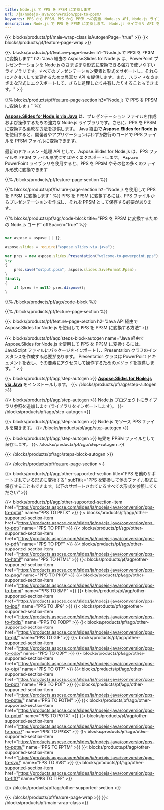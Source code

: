 ```yaml
---
title: Node.js で PPS を PPSM に変換します
url: /ja/nodejs-java/conversion/pps-to-ppsm/
keywords: PPS から PPSM、PPS から PPSM への変換、Node.js API、Node.js ライブラリ、PPS、PPSM
description: Node.js で PPS を PPSM に変換します。 Node.js ライブラリ API を使用して、PPS ファイルを PPSM に変換します
---
```


{{< blocks/products/pf/main-wrap-class isAutogenPage="true" >}}
{{< blocks/products/pf/feature-page-wrap >}}

{{< blocks/products/pf/feature-page-header h1="Node.js で PPS を PPSM に変換します" h2="Java 経由の Aspose.Slides for Node.js は、PowerPoint プレゼンテーションを Node.js のさまざまな形式に変換できる強力で使いやすいライブラリです。すべてのプレゼンテーション要素と形式をサポートし、それらにアクセスして変更するための豊富な API を提供します。また、スライドをさまざまな形式にエクスポートして、さらに処理したり共有したりすることもできます。" >}}

{{% blocks/products/pf/feature-page-section h2="Node.js で PPS を PPSM に変換します" %}}

[**Aspose.Slides for Node.js via Java**](https://products.aspose.com/slides/ja/nodejs-java/) は、プレゼンテーション ファイルを作成および操作するための強力な Node.js ライブラリです。さらに、PPS を PPSM に変換する柔軟な方法を提供します。 Java 経由で **Aspose.Slides for Node.js** を使用すると、開発者やアプリケーションはわずか数行のコードで PPS ファイルを PPSM ファイルに変換できます。

最新のドキュメント処理 API として、Aspose.Slides for Node.js は、PPS ファイルを PPSM ファイル形式にすばやくエクスポートします。 Aspose PowerPoint ライブラリを使用すると、PPS を PPSM やその他の多くのファイル形式に変換できます

{{% /blocks/products/pf/feature-page-section %}}

{{% blocks/products/pf/feature-page-section  h2="Node.js を使用して PPS を PPSM に変換します" %}}
PPS を PPSM に変換するには、PPS ファイルからプレゼンテーションを作成し、それを PPSM として保存する必要があります。

{{% blocks/products/pf/agp/code-block title="PPS を PPSM に変換するための Node.js コード" offSpacer="true" %}}

```javascript

var aspose = aspose || {};

aspose.slides = require("aspose.slides.via.java");

var pres = new aspose.slides.Presentation("welcome-to-powerpoint.pps");
try
{
    pres.save("output.ppsm", aspose.slides.SaveFormat.Ppsm);
}
finally
{
    if (pres != null) pres.dispose();
}
```


{{% /blocks/products/pf/agp/code-block %}}

{{% /blocks/products/pf/feature-page-section %}}

{{< blocks/products/pf/feature-page-section  h2="Java API 経由で Aspose.Slides for Node.js を使用して PPS を PPSM に変換する方法" >}}

{{< blocks/products/pf/agp/steps-block-autogen name="Java 経由で Aspose.Slides for Node.js を使用して PPS を PPSM に変換するには、JavaScript ファイルにパッケージをインポートし、Presentation クラスのインスタンスを作成する必要があります。 Presentation クラスは PowerPoint ドキュメントを表し、その要素にアクセスして操作するためのメソッドを提供します。" >}}

{{< blocks/products/pf/agp/step-autogen >}}
[**Aspose.Slides for Node.js via Java**](https://products.aspose.com/slides/ja/nodejs-java/) をインストールします。
{{< /blocks/products/pf/agp/step-autogen >}}

{{< blocks/products/pf/agp/step-autogen >}}
Node.js プロジェクトにライブラリ参照を追加します (ライブラリをインポートします)。
{{< /blocks/products/pf/agp/step-autogen >}}

{{< blocks/products/pf/agp/step-autogen >}}
Node.js でソース PPS ファイルを開きます。
{{< /blocks/products/pf/agp/step-autogen >}}

{{< blocks/products/pf/agp/step-autogen >}}
結果を PPSM ファイルとして保存します。
{{< /blocks/products/pf/agp/step-autogen >}}

{{< /blocks/products/pf/agp/steps-block-autogen >}}

{{< /blocks/products/pf/feature-page-section >}}

{{< blocks/products/pf/agp/other-supported-section title="PPS を他のサポートされている形式に変換する" subTitle="PPS を変換して他のファイル形式に保存することもできます。以下のサポートされているすべての形式を参照してください" >}}

{{< blocks/products/pf/agp/other-supported-section-item href="https://products.aspose.com/slides/ja/nodejs-java/conversion/pps-to-pptx/" name="PPS TO PPTX" >}}
{{< blocks/products/pf/agp/other-supported-section-item href="https://products.aspose.com/slides/ja/nodejs-java/conversion/pps-to-ppt/" name="PPS TO PPT" >}}
{{< blocks/products/pf/agp/other-supported-section-item href="https://products.aspose.com/slides/ja/nodejs-java/conversion/pps-to-pdf/" name="PPS TO PDF" >}}
{{< blocks/products/pf/agp/other-supported-section-item href="https://products.aspose.com/slides/ja/nodejs-java/conversion/pps-to-html/" name="PPS TO HTML" >}}
{{< blocks/products/pf/agp/other-supported-section-item href="https://products.aspose.com/slides/ja/nodejs-java/conversion/pps-to-png/" name="PPS TO PNG" >}}
{{< blocks/products/pf/agp/other-supported-section-item href="https://products.aspose.com/slides/ja/nodejs-java/conversion/pps-to-bmp/" name="PPS TO BMP" >}}
{{< blocks/products/pf/agp/other-supported-section-item href="https://products.aspose.com/slides/ja/nodejs-java/conversion/pps-to-jpg/" name="PPS TO JPG" >}}
{{< blocks/products/pf/agp/other-supported-section-item href="https://products.aspose.com/slides/ja/nodejs-java/conversion/pps-to-fodp/" name="PPS TO FODP" >}}
{{< blocks/products/pf/agp/other-supported-section-item href="https://products.aspose.com/slides/ja/nodejs-java/conversion/pps-to-gif/" name="PPS TO GIF" >}}
{{< blocks/products/pf/agp/other-supported-section-item href="https://products.aspose.com/slides/ja/nodejs-java/conversion/pps-to-odp/" name="PPS TO ODP" >}}
{{< blocks/products/pf/agp/other-supported-section-item href="https://products.aspose.com/slides/ja/nodejs-java/conversion/pps-to-otp/" name="PPS TO OTP" >}}
{{< blocks/products/pf/agp/other-supported-section-item href="https://products.aspose.com/slides/ja/nodejs-java/conversion/pps-to-pot/" name="PPS TO POT" >}}
{{< blocks/products/pf/agp/other-supported-section-item href="https://products.aspose.com/slides/ja/nodejs-java/conversion/pps-to-potm/" name="PPS TO POTM" >}}
{{< blocks/products/pf/agp/other-supported-section-item href="https://products.aspose.com/slides/ja/nodejs-java/conversion/pps-to-potx/" name="PPS TO POTX" >}}
{{< blocks/products/pf/agp/other-supported-section-item href="https://products.aspose.com/slides/ja/nodejs-java/conversion/pps-to-ppsx/" name="PPS TO PPSX" >}}
{{< blocks/products/pf/agp/other-supported-section-item href="https://products.aspose.com/slides/ja/nodejs-java/conversion/pps-to-pptm/" name="PPS TO PPTM" >}}
{{< blocks/products/pf/agp/other-supported-section-item href="https://products.aspose.com/slides/ja/nodejs-java/conversion/pps-to-svg/" name="PPS TO SVG" >}}
{{< blocks/products/pf/agp/other-supported-section-item href="https://products.aspose.com/slides/ja/nodejs-java/conversion/pps-to-tiff/" name="PPS TO TIFF" >}}


{{< /blocks/products/pf/agp/other-supported-section >}}

{{< /blocks/products/pf/feature-page-wrap >}}
{{< /blocks/products/pf/main-wrap-class >}}